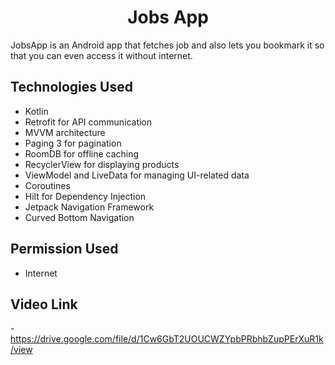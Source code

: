 <h1 align = "center">Jobs App</h1>

JobsApp is an Android app that fetches job and also lets you bookmark it so that you can even access it without internet.

 ## Technologies Used
- Kotlin
- Retrofit for API communication
- MVVM architecture
- Paging 3 for pagination
- RoomDB for offline caching
- RecyclerView for displaying products
- ViewModel and LiveData for managing UI-related data
- Coroutines
- Hilt for Dependency Injection
- Jetpack Navigation Framework
- Curved Bottom Navigation

## Permission Used
- Internet

## Video Link
-https://drive.google.com/file/d/1Cw6GbT2UOUCWZYpbPRbhbZupPErXuR1k/view




